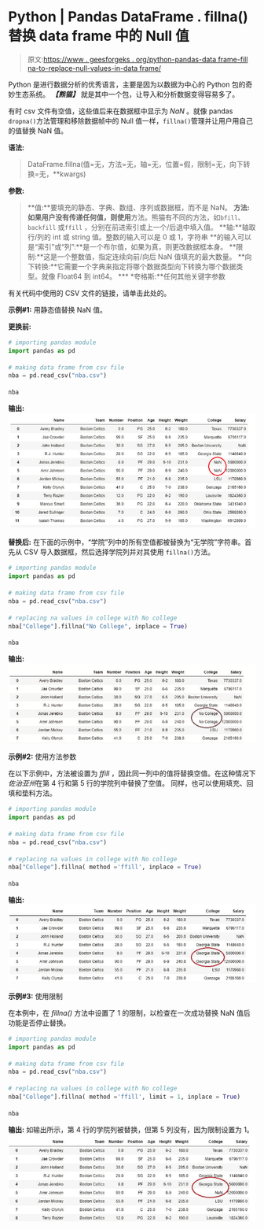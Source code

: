 # Python | Pandas DataFrame . fillna()替换 data frame 中的 Null 值

> 原文:[https://www . geesforgeks . org/python-pandas-data frame-fill na-to-replace-null-values-in-data frame/](https://www.geeksforgeeks.org/python-pandas-dataframe-fillna-to-replace-null-values-in-dataframe/)

Python 是进行数据分析的优秀语言，主要是因为以数据为中心的 Python 包的奇妙生态系统。 ***【熊猫】*** 就是其中一个包，让导入和分析数据变得容易多了。

有时 csv 文件有空值，这些值后来在数据框中显示为 *NaN* 。就像 pandas `dropna()`方法管理和移除数据帧中的 Null 值一样，`fillna()`管理并让用户用自己的值替换 NaN 值。

**语法:**

> DataFrame.fillna(值=无，方法=无，轴=无，位置=假，限制=无，向下转换=无，**kwargs)

**参数:**

> **值:**要填充的静态、字典、数组、序列或数据框，而不是 NaN。
> **方法:如果用户没有传递任何值，则使用**方法。熊猫有不同的方法，如`bfill`、`backfill` 或`ffill` ，分别在前进索引或上一个/后退中填入值。
> **轴:**轴取行/列的 int 或 string 值。整数的输入可以是 0 或 1，字符串
> **的输入可以是“索引”或“列”:**是一个布尔值，如果为真，则更改数据框本身。
> **限制:**这是一个整数值，指定连续向前/向后 NaN 值填充的最大数量。
> **向下转换:**它需要一个字典来指定将哪个数据类型向下转换为哪个数据类型。就像 Float64 到 int64。
> *** *夸格斯:**任何其他关键字参数

有关代码中使用的 CSV 文件的链接，请单击此处的。

**示例#1:** 用静态值替换 NaN 值。

**更换前:**

```py
# importing pandas module
import pandas as pd

# making data frame from csv file
nba = pd.read_csv("nba.csv")

nba
```

**输出:**
![](img/189553a3a4863c28d74822a933bbe40c.png)

**替换后:**
在下面的示例中，“学院”列中的所有空值都被替换为“无学院”字符串。首先从 CSV 导入数据框，然后选择学院列并对其使用 `fillna()`方法。

```py
# importing pandas module
import pandas as pd

# making data frame from csv file
nba = pd.read_csv("nba.csv")

# replacing na values in college with No college
nba["College"].fillna("No College", inplace = True)

nba
```

**输出:**
![](img/7c3ea2e4f772d8795ac4054742d78d22.png)

**示例#2:** 使用方法参数

在以下示例中，方法被设置为 *ffill* ，因此同一列中的值将替换空值。在这种情况下*佐治亚州*在第 4 行和第 5 行的学院列中替换了空值。
同样，也可以使用填充、回填和垫料方法。

```py
# importing pandas module
import pandas as pd

# making data frame from csv file
nba = pd.read_csv("nba.csv")

# replacing na values in college with No college
nba["College"].fillna( method ='ffill', inplace = True)

nba
```

**输出:**
![](img/e01edc06f485cf12c21cc1818572a8bd.png)

**示例#3:** 使用限制

在本例中，在 *fillna()* 方法中设置了 1 的限制，以检查在一次成功替换 NaN 值后功能是否停止替换。

```py
# importing pandas module
import pandas as pd

# making data frame from csv file
nba = pd.read_csv("nba.csv")

# replacing na values in college with No college
nba["College"].fillna( method ='ffill', limit = 1, inplace = True)

nba
```

**输出:**
如输出所示，第 4 行的学院列被替换，但第 5 列没有，因为限制设置为 1。
![](img/ecfd5ee760e12ddb6f5fbdb9f21b4985.png)